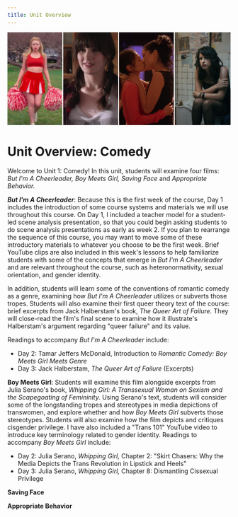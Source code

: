 ```yaml
---
title: Unit Overview
---
```

<img src="/img/comedy_medley.jpg" class="medley">

# Unit Overview: Comedy

Welcome to Unit 1: Comedy! In this unit, students will examine four films: *But I'm A Cheerleader, Boy Meets Girl, Saving Face* and *Appropriate Behavior.*

***But I'm A Cheerleader***: Because this is the first week of the course, Day 1 includes the introduction of some course systems and materials we will use throughout this course. On Day 1, I included a teacher model for a student-led scene analysis presentation, so that you could begin asking students to do scene analysis presentations as early as week 2. If you plan to rearrange the sequence of this course, you may want to move some of these introductory materials to whatever you choose to be the first week. Brief YouTube clips are also included in this week's lessons to help familiarize students with some of the concepts that emerge in *But I'm A Cheerleader* and are relevant throughout the course, such as heteronormativity, sexual orientation, and gender identity.

In addition, students will learn some of the conventions of romantic comedy as a genre, examining how *But I'm A Cheerleader* utilizes or subverts those tropes. Students will also examine their first queer theory text of the course: brief excerpts from Jack Halberstam's book, *The Queer Art of Failure.* They will close-read the film's final scene to examine how it illustrate's Halberstam's argument regarding "queer failure" and its value.

Readings to accompany *But I'm A Cheerleader* include:
* Day 2: Tamar Jeffers McDonald, Introduction to *Romantic Comedy: Boy Meets Girl Meets Genre*
* Day 3: Jack Halberstam, *The Queer Art of Failure* (Excerpts)

**Boy Meets Girl**: Students will examine this film alongside excerpts from Julia Serano's book, *Whipping Girl: A Transsexual Woman on Sexism and the Scapegoating of Femininity.* Using Serano's text, students will consider some of the longstanding tropes and stereotypes in media depictions of transwomen, and explore whether and how *Boy Meets Girl* subverts those stereotypes. Students will also examine how the film depicts and critiques cisgender privilege. I have also included a "Trans 101" YouTube video to introduce key terminology related to gender identity. Readings to accompany *Boy Meets Girl* include:
* Day 2: Julia Serano, *Whipping Girl,* Chapter 2: "Skirt Chasers: Why the Media Depicts the Trans Revolution in Lipstick and Heels"
* Day 3: Julia Serano, *Whipping Girl,* Chapter 8: Dismantling Cissexual Privilege

**Saving Face**

**Appropriate Behavior**
